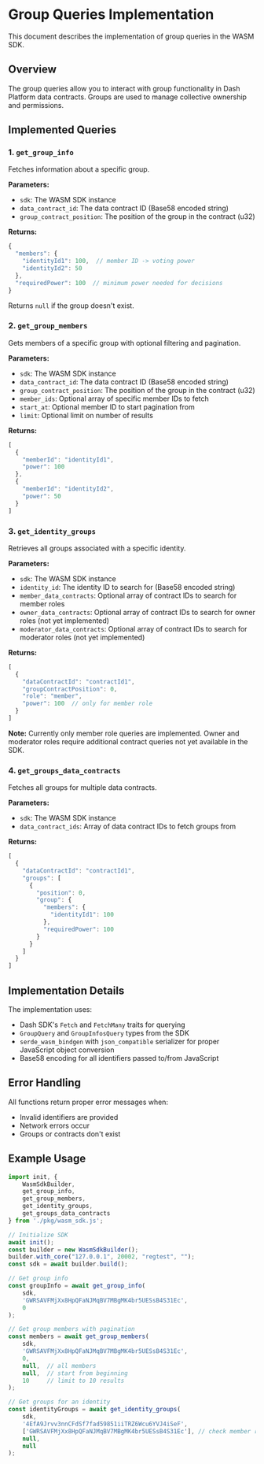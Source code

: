# Group Queries Implementation

This document describes the implementation of group queries in the WASM SDK.

## Overview

The group queries allow you to interact with group functionality in Dash Platform data contracts. Groups are used to manage collective ownership and permissions.

## Implemented Queries

### 1. `get_group_info`

Fetches information about a specific group.

**Parameters:**
- `sdk`: The WASM SDK instance
- `data_contract_id`: The data contract ID (Base58 encoded string)
- `group_contract_position`: The position of the group in the contract (u32)

**Returns:**
```javascript
{
  "members": {
    "identityId1": 100,  // member ID -> voting power
    "identityId2": 50
  },
  "requiredPower": 100  // minimum power needed for decisions
}
```
Returns `null` if the group doesn't exist.

### 2. `get_group_members`

Gets members of a specific group with optional filtering and pagination.

**Parameters:**
- `sdk`: The WASM SDK instance
- `data_contract_id`: The data contract ID (Base58 encoded string)
- `group_contract_position`: The position of the group in the contract (u32)
- `member_ids`: Optional array of specific member IDs to fetch
- `start_at`: Optional member ID to start pagination from
- `limit`: Optional limit on number of results

**Returns:**
```javascript
[
  {
    "memberId": "identityId1",
    "power": 100
  },
  {
    "memberId": "identityId2",
    "power": 50
  }
]
```

### 3. `get_identity_groups`

Retrieves all groups associated with a specific identity.

**Parameters:**
- `sdk`: The WASM SDK instance
- `identity_id`: The identity ID to search for (Base58 encoded string)
- `member_data_contracts`: Optional array of contract IDs to search for member roles
- `owner_data_contracts`: Optional array of contract IDs to search for owner roles (not yet implemented)
- `moderator_data_contracts`: Optional array of contract IDs to search for moderator roles (not yet implemented)

**Returns:**
```javascript
[
  {
    "dataContractId": "contractId1",
    "groupContractPosition": 0,
    "role": "member",
    "power": 100  // only for member role
  }
]
```

**Note:** Currently only member role queries are implemented. Owner and moderator roles require additional contract queries not yet available in the SDK.

### 4. `get_groups_data_contracts`

Fetches all groups for multiple data contracts.

**Parameters:**
- `sdk`: The WASM SDK instance
- `data_contract_ids`: Array of data contract IDs to fetch groups from

**Returns:**
```javascript
[
  {
    "dataContractId": "contractId1",
    "groups": [
      {
        "position": 0,
        "group": {
          "members": {
            "identityId1": 100
          },
          "requiredPower": 100
        }
      }
    ]
  }
]
```

## Implementation Details

The implementation uses:
- Dash SDK's `Fetch` and `FetchMany` traits for querying
- `GroupQuery` and `GroupInfosQuery` types from the SDK
- `serde_wasm_bindgen` with `json_compatible` serializer for proper JavaScript object conversion
- Base58 encoding for all identifiers passed to/from JavaScript

## Error Handling

All functions return proper error messages when:
- Invalid identifiers are provided
- Network errors occur
- Groups or contracts don't exist

## Example Usage

```javascript
import init, { 
    WasmSdkBuilder, 
    get_group_info,
    get_group_members,
    get_identity_groups,
    get_groups_data_contracts
} from './pkg/wasm_sdk.js';

// Initialize SDK
await init();
const builder = new WasmSdkBuilder();
builder.with_core("127.0.0.1", 20002, "regtest", "");
const sdk = await builder.build();

// Get group info
const groupInfo = await get_group_info(
    sdk, 
    'GWRSAVFMjXx8HpQFaNJMqBV7MBgMK4br5UESsB4S31Ec',
    0
);

// Get group members with pagination
const members = await get_group_members(
    sdk,
    'GWRSAVFMjXx8HpQFaNJMqBV7MBgMK4br5UESsB4S31Ec',
    0,
    null,  // all members
    null,  // start from beginning
    10     // limit to 10 results
);

// Get groups for an identity
const identityGroups = await get_identity_groups(
    sdk,
    '4EfA9Jrvv3nnCFdSf7fad59851iiTRZ6Wcu6YVJ4iSeF',
    ['GWRSAVFMjXx8HpQFaNJMqBV7MBgMK4br5UESsB4S31Ec'], // check member role in this contract
    null,
    null
);
```